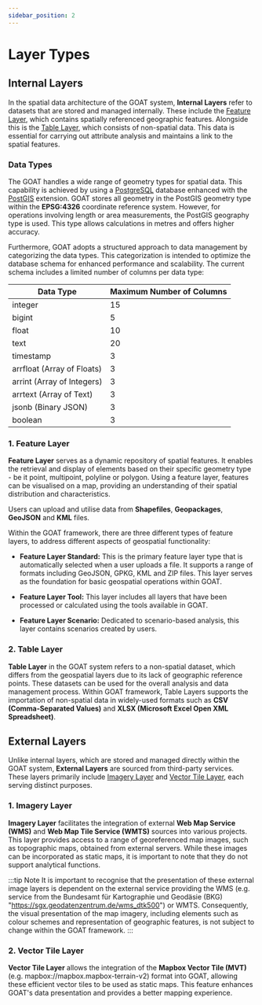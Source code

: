 ```yaml
---
sidebar_position: 2
---
```


# Layer Types

## Internal Layers 

In the spatial data architecture of the GOAT system, **Internal Layers** refer to datasets that are stored and managed internally. These include the [Feature Layer](#1-feature-layer/), which contains spatially referenced geographic features. Alongside this is the [Table Layer](#2-table-layer), which consists of non-spatial data. This data is essential for carrying out attribute analysis and maintains a link to the spatial features.

### Data Types

The GOAT handles a wide range of geometry types for spatial data. This capability is achieved by using a [PostgreSQL](https://www.postgresql.org/docs/) database enhanced with the [PostGIS](https://postgis.net/documentation/) extension. GOAT stores all geometry in the PostGIS geometry type within the **EPSG:4326** coordinate reference system. However, for operations involving length or area measurements, the PostGIS geography type is used. This type allows calculations in metres and offers higher accuracy.

Furthermore, GOAT adopts a structured approach to data management by categorizing the data types. This categorization is intended to optimize the database schema for enhanced performance and scalability. The current schema includes a limited number of columns per data type:

| Data Type  | Maximum Number of Columns |
|------------|---------------------------|
| integer    | 15                        |
| bigint     | 5                         |
| float      | 10                        |
| text       | 20                        |
| timestamp  | 3                         |
| arrfloat (Array of Floats)   | 3       |
| arrint (Array of Integers)   | 3       |
| arrtext (Array of Text)   | 3          |
| jsonb (Binary JSON)    | 3             |
| boolean    | 3                         |

### 1. Feature Layer
 **Feature Layer** serves as a dynamic repository of spatial features. It enables the retrieval and display of elements based on their specific geometry type - be it point, multipoint, polyline or polygon. Using a feature layer, features can be visualised on a map, providing an understanding of their spatial distribution and characteristics.
 
 Users can upload and utilise data from **Shapefiles**, **Geopackages**, **GeoJSON** and **KML** files.
 
 Within the GOAT framework, there are three different types of feature layers, to address different aspects of geospatial functionality:

- **Feature Layer Standard:** This is the primary feature layer type that is automatically selected when a user uploads a file. It supports a range of formats including GeoJSON, GPKG, KML and ZIP files. This layer serves as the foundation for basic geospatial operations within GOAT.

- **Feature Layer Tool:** This layer includes all layers that have been processed or calculated using the tools available in GOAT. 

- **Feature Layer Scenario:** Dedicated to scenario-based analysis, this layer contains scenarios created by users.

### 2. Table Layer
**Table Layer** in the GOAT system refers to a non-spatial dataset, which differs from the geospatial layers due to its lack of geographic reference points. These datasets can be used for the overall analysis and data management process. Within GOAT framework, Table Layers supports the importation of non-spatial data in widely-used formats such as **CSV (Comma-Separated Values)** and **XLSX (Microsoft Excel Open XML Spreadsheet)**. 

## External Layers
Unlike internal layers, which are stored and managed directly within the GOAT system, **External Layers** are sourced from third-party services. These layers primarily include [Imagery Layer](#1-imagery-layer) and [Vector Tile Layer](#2-vectortilelayer), each serving distinct purposes.

### 1. Imagery Layer
**Imagery Layer** facilitates the integration of external **Web Map Service (WMS)** and **Web Map Tile Service (WMTS)** sources into various projects. This layer provides access to a range of georeferenced map images, such as topographic maps, obtained from external servers. While these images can be incorporated as static maps, it is important to note that they do not support analytical functions. 

:::tip Note
It is important to recognise that the presentation of these external image layers is dependent on the external service providing the WMS  (e.g. service from the Bundesamt für Kartographie und Geodäsie (BKG) "https://sgx.geodatenzentrum.de/wms_dtk500") or WMTS. 
Consequently, the visual presentation of the map imagery, including elements such as colour schemes and representation of geographic features, is not subject to change within the GOAT framework.
:::

### 2. Vector Tile Layer
**Vector Tile Layer** allows the integration of the **Mapbox Vector Tile (MVT)** (e.g. mapbox://mapbox.mapbox-terrain-v2) format into GOAT, allowing these efficient vector tiles to be used as static maps. This feature enhances GOAT's data presentation and provides a better mapping experience.

